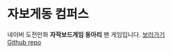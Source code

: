 # 자보게동 컴퍼스
네이버 도전만화 **자작보드게임 동아리** 팬 게임입니다.
[보러가기](https://comic.naver.com/bestChallenge/detail?titleId=734597&no=118)\
[Github repo](https://github.com/km19809/game-of-compass)